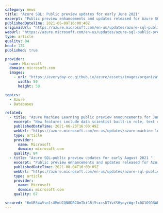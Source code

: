 ```yaml
---
category: news
title: "Azure SQL: Public preview updates for early June 2021"
excerpt: "Public preview enhancements and updates released for Azure SQL in early June 2021"
publishedDateTime: 2021-06-09T16:00:40Z
originalUrl: "https://azure.microsoft.com/en-us/updates/azure-sql-public-preview-updates-for-early-june-2021/"
webUrl: "https://azure.microsoft.com/en-us/updates/azure-sql-public-preview-updates-for-early-june-2021/"
type: article
quality: 84
heat: 124
published: true

provider:
  name: Microsoft
  domain: microsoft.com
  images:
    - url: "https://everyday-cc.github.io/azure/assets/images/organizations/microsoft.com-50x50.jpg"
      width: 50
      height: 50

topics:
  - Azure
  - Databases

related:
  - title: "Azure Machine Learning public preview announcements for June 2021. "
    excerpt: "New features include data scientist built-in role, text classification labeling, and environments UI."
    publishedDateTime: 2021-06-23T16:00:49Z
    webUrl: "https://azure.microsoft.com/en-us/updates/azure-machine-learning-public-preview-announcements-for-june-2021/"
    type: article
    provider:
      name: Microsoft
      domain: microsoft.com
    quality: 84
  - title: "Azure SQL—public preview updates for early August 2021 "
    excerpt: "Public preview enhancements and updates released for Azure SQL Managed Instance in early August 2021."
    publishedDateTime: 2021-08-04T16:00:09Z
    webUrl: "https://azure.microsoft.com/en-us/updates/azure-sql-public-preview-updates-for-early-august-2021/"
    type: article
    provider:
      name: Microsoft
      domain: microsoft.com
    quality: 67

secured: "6oUR34wVsn1sUMmUCQN0DRCOmIkiGRi5sxcsDTYvXSHyoycWgrIx0G1O9D8AMHwouEcR4AgXzrK31Z/OHTwL5zqlOt1wknDZvegKHlcoCXuUOiuozsNmGlYtfVDIy6MkgJHkqawg25szn3sssmQ5JpvrOR84jwJArdjhbOcMlhxEdmLNf4w2s9G3thsqMYQdGSHQ+nk8zbDPSvUkZNLRbR7LuuqN0USNS5bGrCbkqzpaVSNfvGgjomV0SATteq73HOWLd5vvS1fs+UF5mNwvvy7esb4bpoPpdd/4yUTb/F7yGVP+r0e1f/euPFXp18QbIybnW9QygQVAQ4X+0GYQgHYI2ye37D26h060mBJyCQI=;vpNaI8ha2HESYZYnnNXRdg=="
---
```


